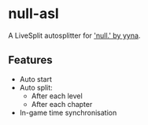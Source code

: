 # null-asl
A LiveSplit autosplitter for ['null.' by yyna](https://yyna.glitch.me/games/null.html).

## Features
- Auto start
- Auto split:
  - After each level
  - After each chapter
- In-game time synchronisation

